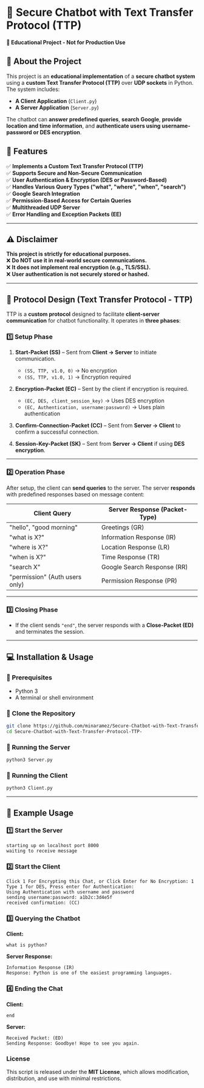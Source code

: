 # **🔐 Secure Chatbot with Text Transfer Protocol (TTP)**  
**📌 Educational Project - Not for Production Use**  

## **📖 About the Project**
This project is an **educational implementation** of a **secure chatbot system** using a **custom Text Transfer Protocol (TTP)** over **UDP sockets** in Python. The system includes:  
- **A Client Application** (`Client.py`)  
- **A Server Application** (`Server.py`)  

The chatbot can **answer predefined queries**, **search Google**, **provide location and time information**, and **authenticate users using username-password or DES encryption**.  

## **🚀 Features**
✅ **Implements a Custom Text Transfer Protocol (TTP)**  
✅ **Supports Secure and Non-Secure Communication**  
✅ **User Authentication & Encryption (DES or Password-Based)**  
✅ **Handles Various Query Types ("what", "where", "when", "search")**  
✅ **Google Search Integration**  
✅ **Permission-Based Access for Certain Queries**  
✅ **Multithreaded UDP Server**  
✅ **Error Handling and Exception Packets (EE)**  

---

## **⚠️ Disclaimer**
**This project is strictly for educational purposes.**  
❌ **Do NOT use it in real-world secure communications.**  
❌ **It does not implement real encryption (e.g., TLS/SSL).**  
❌ **User authentication is not securely stored or hashed.**  

---

## **📜 Protocol Design (Text Transfer Protocol - TTP)**
TTP is a **custom protocol** designed to facilitate **client-server communication** for chatbot functionality. It operates in **three phases**:

### **1️⃣ Setup Phase**
1. **Start-Packet (SS)** – Sent from **Client → Server** to initiate communication.  
   - `(SS, TTP, v1.0, 0)` → No encryption  
   - `(SS, TTP, v1.0, 1)` → Encryption required  

2. **Encryption-Packet (EC)** – Sent by the client if encryption is required.  
   - `(EC, DES, client_session_key)` → Uses DES encryption  
   - `(EC, Authentication, username:password)` → Uses plain authentication  

3. **Confirm-Connection-Packet (CC)** – Sent from **Server → Client** to confirm a successful connection.  

4. **Session-Key-Packet (SK)** – Sent from **Server → Client** if using **DES encryption**.  

---

### **2️⃣ Operation Phase**
After setup, the client can **send queries** to the server. The server **responds** with predefined responses based on message content:

| **Client Query**       | **Server Response** (Packet-Type) |
|------------------------|----------------------------------|
| "hello", "good morning" | Greetings (GR) |
| "what is X?"          | Information Response (IR) |
| "where is X?"        | Location Response (LR) |
| "when is X?"         | Time Response (TR) |
| "search X"           | Google Search Response (RR) |
| "permission" (Auth users only) | Permission Response (PR) |

---

### **3️⃣ Closing Phase**
- If the client sends `"end"`, the server responds with a **Close-Packet (ED)** and terminates the session.

---

## **💻 Installation & Usage**
### **🔹 Prerequisites**
- Python 3  
- A terminal or shell environment  

### **🔹 Clone the Repository**
```bash
git clone https://github.com/minaramez/Secure-Chatbot-with-Text-Transfer-Protocol-TTP-.git
cd Secure-Chatbot-with-Text-Transfer-Protocol-TTP-
```

### **🔹 Running the Server**
```bash
python3 Server.py
```

### **🔹 Running the Client**
```bash
python3 Client.py
```

---

## **📝 Example Usage**
### **1️⃣ Start the Server**
```
starting up on localhost port 8000
waiting to receive message
```

### **2️⃣ Start the Client**
```
Click 1 For Encrypting this Chat, or Click Enter for No Encryption: 1
Type 1 for DES, Press enter for Authentication:
Using Authentication with username and password
sending username:password: a1b2c:3d4e5f
received confirmation: (CC)
```

### **3️⃣ Querying the Chatbot**
**Client:**
```
what is python?
```
**Server Response:**
```
Information Response (IR)
Response: Python is one of the easiest programming languages.
```

### **4️⃣ Ending the Chat**
**Client:**
```
end
```
**Server:**
```
Received Packet: (ED)
Sending Response: Goodbye! Hope to see you again.
```

### License
This script is released under the **MIT License**, which allows modification, distribution, and use with minimal restrictions.